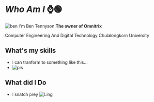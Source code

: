 # *Who Am I* ⌚🟢
![ben](https://static1.colliderimages.com/wordpress/wp-content/uploads/2023/12/ben-10-top-10-aliens.jpg?q=50&fit=crop&w=1100&h=618&dpr=1.5)
I'm Ben Tennyson **The owner of Omnitrix** 


Computer Engineering And Digital Technology Chulalongkorn University


## What's my skills
- I can tranform to something like this...
- ![pis](https://starlightaustralia.wordpress.com/wp-content/uploads/2010/08/fourarms_act_3.jpg?w=448&h=336)

## What did I Do
- I snatch prey
![Ling](https://camo.githubusercontent.com/5565b4727ae2bae54bf81969ae786185b2824f032c53b24cb2b0a482d3d6a155/68747470733a2f2f66616374732e6e65742f77702d636f6e74656e742f75706c6f6164732f323032332f31322f31352d626162792d6d6f6e6b65792d66616374732d313730323639373639342e6a7067)

<!--
**mixzky/mixzky** is a ✨ _special_ ✨ repository because its `README.md` (this file) appears on your GitHub profile.



Here are some ideas to get you started:

- 🔭 I’m currently working on ...
- 🌱 I’m currently learning ...
- 👯 I’m looking to collaborate on ...
- 🤔 I’m looking for help with ...
- 💬 Ask me about ...
- 📫 How to reach me: ...
- 😄 Pronouns: ...
- ⚡ Fun fact: ...
-->
